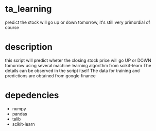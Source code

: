 # ta_learning
predict the stock will go up or down tomorrow, it's still very primordial of course

# description
this script will predict wheter the closing stock price will go UP or DOWN tomorrow using several machine learning algorithm from scikit-learn
The details can be observed in the script itself
The data for training and predictions are obtained from google finance

# depedencies
* numpy
* pandas
* talib
* scikit-learn
